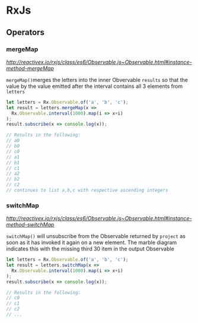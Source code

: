 # RxJs

## Operators

### mergeMap
*http://reactivex.io/rxjs/class/es6/Observable.js~Observable.html#instance-method-mergeMap*

```mergeMap()```merges the letters into the inner Obvervable ```results``` so that the value by the value emitted after the interval contains all 3 elements from ```letters```

```js
let letters = Rx.Observable.of('a', 'b', 'c');
let result = letters.mergeMap(x =>
  Rx.Observable.interval(1000).map(i => x+i)
);
result.subscribe(x => console.log(x));

// Results in the following:
// a0
// b0
// c0
// a1
// b1
// c1
// a2
// b2
// c2
// continues to list a,b,c with respective ascending integers
```

### switchMap
*http://reactivex.io/rxjs/class/es6/Observable.js~Observable.html#instance-method-switchMap*

```switchMap()``` will unsubscribe from the Observable returned by ```project``` as soon as it has invoked it again on a new element. The marble diagram indicates this with the missing third 30 item in the output Observable

```js
let letters = Rx.Observable.of('a', 'b', 'c');
let result = letters.switchMap(x =>
  Rx.Observable.interval(1000).map(i => x+i)
);
result.subscribe(x => console.log(x));

// Results in the following:
// c0
// c1
// c2
// ...
```